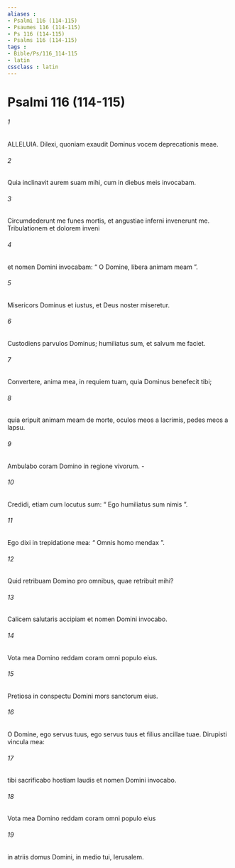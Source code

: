 ```yaml
---
aliases : 
- Psalmi 116 (114-115)
- Psaumes 116 (114-115)
- Ps 116 (114-115)
- Psalms 116 (114-115)
tags : 
- Bible/Ps/116_114-115
- latin
cssclass : latin
---
```


# Psalmi 116 (114-115)

###### 1
ALLELUIA. Dilexi, quoniam exaudit Dominus vocem deprecationis meae.
###### 2
Quia inclinavit aurem suam mihi, cum in diebus meis invocabam.
###### 3
Circumdederunt me funes mortis, et angustiae inferni invenerunt me. Tribulationem et dolorem inveni
###### 4
et nomen Domini invocabam: “ O Domine, libera animam meam ”.
###### 5
Misericors Dominus et iustus, et Deus noster miseretur.
###### 6
Custodiens parvulos Dominus; humiliatus sum, et salvum me faciet.
###### 7
Convertere, anima mea, in requiem tuam, quia Dominus benefecit tibi;
###### 8
quia eripuit animam meam de morte, oculos meos a lacrimis, pedes meos a lapsu.
###### 9
Ambulabo coram Domino in regione vivorum. -
###### 10
Credidi, etiam cum locutus sum: “ Ego humiliatus sum nimis ”.
###### 11
Ego dixi in trepidatione mea: “ Omnis homo mendax ”.
###### 12
Quid retribuam Domino pro omnibus, quae retribuit mihi?
###### 13
Calicem salutaris accipiam et nomen Domini invocabo.
###### 14
Vota mea Domino reddam coram omni populo eius.
###### 15
Pretiosa in conspectu Domini mors sanctorum eius.
###### 16
O Domine, ego servus tuus, ego servus tuus et filius ancillae tuae. Dirupisti vincula mea:
###### 17
tibi sacrificabo hostiam laudis et nomen Domini invocabo.
###### 18
Vota mea Domino reddam coram omni populo eius
###### 19
in atriis domus Domini, in medio tui, Ierusalem.
